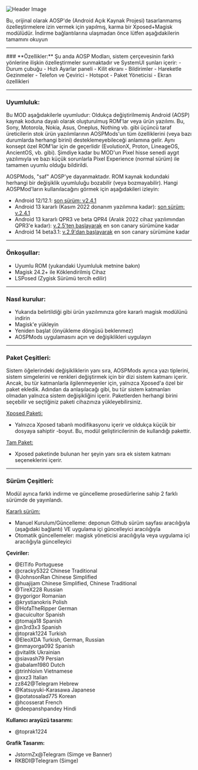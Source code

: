 
![Header Image](https://github.com/siavash79/AOSPMods/blob/canary/.github/AOSPMods_Banner_1280.jpg?raw=true)

Bu, orijinal olarak AOSP'de (Android Açık Kaynak Projesi) tasarlanmamış özelleştirmelere izin vermek için yapılmış, karma bir Xposed+Magisk modülüdür. İndirme bağlantılarına ulaşmadan önce lütfen aşağıdakilerin tamamını okuyun
<hr>
### **Özellikler:**
Şu anda AOSP Modları, sistem çerçevesinin farklı yönlerine ilişkin özelleştirmeler sunmaktadır ve SystemUI şunları içerir:
- Durum çubuğu
- Hızlı Ayarlar paneli
- Kilit ekranı
- Bildirimler
- Hareketle Gezinmeler
- Telefon ve Çevirici
- Hotspot
- Paket Yöneticisi
- Ekran özellikleri
<hr>

### **Uyumluluk:**
Bu MOD aşağıdakilerle uyumludur: Oldukça değiştirilmemiş Android (AOSP) kaynak koduna dayalı olarak oluşturulmuş ROM'lar veya ürün yazılımı. Bu, Sony, Motorola, Nokia, Asus, Oneplus, Nothing vb. gibi üçüncü taraf üreticilerin stok ürün yazılımlarının AOSPMods'un tüm özelliklerini (veya bazı durumlarda herhangi birini) desteklemeyebileceği anlamına gelir. Aynı konsept özel ROM'lar için de geçerlidir (EvolutionX, Proton, LineageOS, AncientOS, vb. gibi). Şimdiye kadar bu MOD'un Pixel hisse senedi aygıt yazılımıyla ve bazı küçük sorunlarla Pixel Experience (normal sürüm) ile tamamen uyumlu olduğu bildirildi.

AOSPMods, "saf" AOSP'ye dayanmaktadır. ROM kaynak kodundaki herhangi bir değişiklik uyumluluğu bozabilir (veya bozmayabilir). Hangi AOSPMod'ların kullanılacağını görmek için aşağıdakileri izleyin:

- Android 12/12.1: [son sürüm: v2.4.1](https://github.com/toprak1224/AOSP-Docker-Yap--Ortam-/tree/main)
- Android 13 kararlı (Kasım 2022 donanım yazılımına kadar): [son sürüm: v.2.4.1](https://github.com/toprak1224/AOSP-Docker-Yap--Ortam-/tree/main)
- Android 13 kararlı QPR3 ve beta QPR4 (Aralık 2022 cihaz yazılımından QPR3'e kadar): [v.2.5'ten başlayarak](https://github.com/toprak1224/AOSP-Docker-Yap--Ortam-/tree/main) en son canary sürümüne kadar
- Android 14 beta3.1: [v.2.9'dan başlayarak](https://github.com/toprak1224/AOSP-Docker-Yap--Ortam-/tree/main) en son canary sürümüne kadar
<hr>

### **Önkoşullar:**
- Uyumlu ROM (yukarıdaki Uyumluluk metnine bakın)
- Magisk 24.2+ ile Köklendirilmiş Cihaz
- LSPosed (Zygisk Sürümü tercih edilir)
<hr>

### **Nasıl kurulur:**
- Yukarıda belirtildiği gibi ürün yazılımınıza göre kararlı magisk modülünü indirin
- Magisk'e yükleyin
- Yeniden başlat (önyükleme döngüsü beklenmez)
- AOSPMods uygulamasını açın ve değişiklikleri uygulayın
<hr>

### **Paket Çeşitleri:**
Sistem öğelerindeki değişikliklerin yanı sıra, AOSPMods ayrıca yazı tiplerini, sistem simgelerini ve renkleri değiştirmek için bir dizi sistem katmanı içerir.
Ancak, bu tür katmanlarla ilgilenmeyenler için, yalnızca Xposed'a özel bir paket ekledik. Adından da anlaşılacağı gibi, bu tür sistem katmanları olmadan yalnızca sistem değişikliğini içerir. Paketlerden herhangi birini seçebilir ve seçtiğiniz paketi cihazınıza yükleyebilirsiniz.

<ins>Xposed Paketi:</ins>
- Yalnızca Xposed tabanlı modifikasyonu içerir ve oldukça küçük bir dosyaya sahiptir -boyut. Bu, modül geliştiricilerinin de kullandığı pakettir.

<ins>Tam Paket:</ins>
- Xposed paketinde bulunan her şeyin yanı sıra ek sistem katmanı seçeneklerini içerir.
<hr>

### **Sürüm Çeşitleri:**
Modül ayrıca farklı indirme ve güncelleme prosedürlerine sahip 2 farklı sürümde de yayınlandı.

<ins >Kararlı sürüm:</ins>
- Manuel Kurulum/Güncelleme: deponun Github sürüm sayfası aracılığıyla (aşağıdaki bağlantı) VE uygulama içi güncelleyici aracılığıyla
- Otomatik güncellemeler: magisk yöneticisi aracılığıyla veya uygulama içi aracılığıyla güncelleyici


**Çeviriler:**
- @ElTifo Portuguese
- @cracky5322 Chinese Traditional
- @JohnsonRan Chinese Simplified
- @huajijam Chinese Simplified, Chinese Traditional
- @TireX228 Russian
- @ygorigor Romanian
- @krystianokris Polish
- @HofaTheRipper German
- @acuicultor Spanish
- @tomaja18 Spanish
- @n3rd3x3 Spanish
- @toprak1224 Turkish
- @EleoXDA Turkish, German, Russian
- @nmayorga092   Spanish
- @vitalitk Ukrainian
- @siavash79 Persian
- @abalam1980 Dutch
- @trinhloivn Vietnamese
- @xxz3 Italian
- zz842@Telegram Hebrew
- @Katsuyuki-Karasawa Japanese
- @potatosalad775 Korean
- @hcosserat French
- @deepanshpandey Hindi

**Kullanıcı arayüzü tasarımı:**  
- @toprak1224  

**Grafik Tasarım:**  
- JstormZx@Telegram (Simge ve Banner) 
- RKBDI@Telegram  (Simge)

